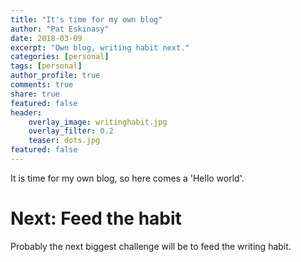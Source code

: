 ```yaml
---
title: "It's time for my own blog"
author: "Pat Eskinasy"
date: 2018-03-09
excerpt: "Own blog, writing habit next."
categories: [personal]
tags: [personal]
author_profile: true
comments: true
share: true
featured: false
header:
    overlay_image: writinghabit.jpg
    overlay_filter: 0.2
    teaser: dots.jpg
featured: false
---
```


It is time for my own blog, so here comes a 'Hello world'.

# Next: Feed the habit

Probably the next biggest challenge will be to feed the writing habit.

